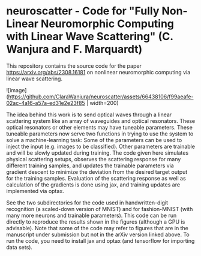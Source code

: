 # neuroscatter - Code for "Fully Non-Linear Neuromorphic Computing with Linear Wave Scattering" (C. Wanjura and F. Marquardt)

This repository contains the source code for the paper https://arxiv.org/abs/2308.16181 on nonlinear neuromorphic computing via linear wave scattering. 

![image](https://github.com/ClaraWanjura/neuroscatter/assets/66438106/f99aeafe-02ac-4a16-a57a-ed31e2e23f85 | width=200)

The idea behind this work is to send optical waves through a linear scattering system like an array of waveguides and optical resonators. These optical resonators or other elements may have tuneable parameters. These tuneable parameters now serve two functions in trying to use the system to solve a machine-learning task: Some of the parameters can be used to inject the input (e.g. images to be classified). Other parameters are trainable and will be slowly updated during training. The code given here simulates physical scattering setups, observes the scattering response for many different training samples, and updates the trainable parameters via gradient descent to minimize the deviation from the desired target output for the training samples. Evaluation of the scattering response as well as calculation of the gradients is done using jax, and training updates are implemented via optax.

See the two subdirectories for the code used in handwritten-digit recognition (a scaled-down version of MNIST) and for fashion-MNIST (with many more neurons and trainable parameters). This code can be run directly to reproduce the results shown in the figures (although a GPU is advisable). Note that some of the code may refer to figures that are in the manuscript under submission but not in the arXiv version linked above. To run the code, you need to install jax and optax (and tensorflow for importing data sets).
